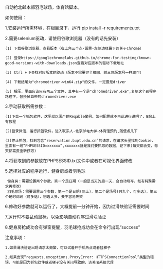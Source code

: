 自动抢北邮本部羽毛球场，体育馆脚本。

如何使用：

  1.安装运行所需环境，在根目录下，运行 pip install -r requirements.txt
  
  2.需要selenium驱动，请使用谷歌浏览器（没有的话先安装）
  
    (1) 下载谷歌浏览器，查看版本（右上角三个点-设置-左侧边栏最下的关于Chrome）
    
    (2) 登录https://googlechromelabs.github.io/chrome-for-testing/known-good-versions-with-downloads.json查看对应版本的驱动下载地址
    
    (3) Ctrl + F查找对应版本的驱动（版本不需要完全相同，前三位版本号一样即可）
    
    (4) 下载结尾为"chromedriver-win64.zip"的文件，一定要是driver
    
    (5) 解压，里面应该只有两三个文件，其中有一个是"chromedriver.exe",复制这个到程序路径下，替换掉自带的chromedriver.exe
    
        
  3.手动获取所需参数：
  
    (1)下载一个抓包软件，这里就以国产的Reqable举例，如何配置就不再此进行说明了，B站上有教程
    
    (2)登录微信，运行抓包软件，进入联系人-北京邮电大学-体育馆预约,随便点几下
    
    (3)停止抓包，找到包含“reservation.bupt.edu.cn”的请求，在请求头里找到Cookie，里面有一段“PHPSESSID=xxxxxx”,xxxxxxx就是我们要抓取的数据，记下来(每天都会变，每天都需要重新获取)
    
  4.将获取到的参数放在PHPSESSID.txt文件中或者在可视化界面修改

  5.选择对应的程序运行，健身房或者羽毛球

     健身房：需要设置两个参数，第一个是日期（一般是当天的后一天，会自动填写，如有特殊需求再修改）
     羽毛球场：需要设置三个参数，第一个是日期(同上)，第二个是场号(共九个，可多选)，第三个是时间段（可多选），别选太多，要不容易失败

  6.修改好参数就可以运行了，大概提前一分钟开始，因为过滑块验证需要时间

  7.运行时不要乱动鼠标，以免影响自动程序过滑块验证
  
  8.健身房抢成功会有弹窗提醒，羽毛球抢成功会在命令行出现“success”

  
  注意事项：
  
    1.如果滑块验证出现请求太频繁，可以试着开手机热点或者挂梯子
    
    2.如果出现“requests.exceptions.ProxyError: HTTPSConnectionPool”类型的错误，可能是因为抓包软件或者梯子没有关闭导致的，请关闭系统代理

